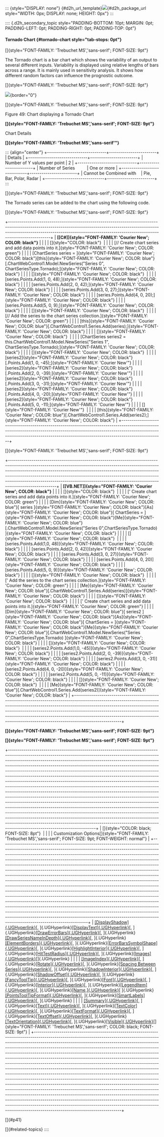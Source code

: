 ::: {style="DISPLAY: none"}
[](ms-xhelp:///?Id=d2h_url_template){#d2h_url_template}![](!package_url!){#d2h_package_url style="WIDTH: 0px; DISPLAY: none; HEIGHT: 0px"}
:::

:::: {.d2h_secondary_topic style="PADDING-BOTTOM: 10pt; MARGIN: 0pt; PADDING-LEFT: 0pt; PADDING-RIGHT: 0pt; PADDING-TOP: 0pt"}
#### Tornado Chart {#tornado-chart style="tab-stops: 0pt"}

[]{style="FONT-FAMILY: 'Trebuchet MS','sans-serif'; FONT-SIZE: 9pt"} 

The Tornado chart is a bar chart which shows the variability of an output to several different inputs. Variability is displayed using relative lengths of bars across a range. It is mainly used in sensitivity analysis. It shows how different random factors can influence the prognostic outcome.

[]{style="FONT-FAMILY: 'Trebuchet MS','sans-serif'; FONT-SIZE: 9pt"} 

![](ImagesExt/image64_54.jpg){border="0"}

[]{style="FONT-FAMILY: 'Trebuchet MS','sans-serif'; FONT-SIZE: 9pt"} 

Figure 49: Chart displaying a Tornado Chart

**[]{style="FONT-FAMILY: 'Trebuchet MS','sans-serif'; FONT-SIZE: 9pt"}** 

Chart Details

**[]{style="FONT-FAMILY: 'Trebuchet MS','sans-serif'"}** 

::: {align="center"}
+------------------------------+------------------------+
| Details                                               |
+------------------------------+------------------------+
| Number of Y values per point | 2                      |
+------------------------------+------------------------+
| Number of Series             | One or more            |
+------------------------------+------------------------+
| Cannot be Combined with      | Pie, Bar, Polar, Radar |
+------------------------------+------------------------+
:::

[]{style="FONT-FAMILY: 'Trebuchet MS','sans-serif'; FONT-SIZE: 9pt"} 

The Tornado series can be added to the chart using the following code.

[]{style="FONT-FAMILY: 'Trebuchet MS','sans-serif'; FONT-SIZE: 9pt"} 

+---------------------------------------------------------------------------------------------------------------------------------------------------------------------------------------------------------------------------------------------------------------+
| **[\[C#\]]{style="FONT-FAMILY: 'Courier New'; COLOR: black"}**                                                                                                                                                                                                |
|                                                                                                                                                                                                                                                               |
| []{style="COLOR: black"}                                                                                                                                                                                                                                      |
|                                                                                                                                                                                                                                                               |
| [// Create chart series and add data points into it.]{style="FONT-FAMILY: 'Courier New'; COLOR: green"}                                                                                                                                                       |
|                                                                                                                                                                                                                                                               |
| [ChartSeries series = ]{style="FONT-FAMILY: 'Courier New'; COLOR: black"}[this]{style="FONT-FAMILY: 'Courier New'; COLOR: blue"}[.ChartWebControl1.Model.NewSeries(\"Series 0\", ChartSeriesType.Tornado);]{style="FONT-FAMILY: 'Courier New'; COLOR: black"} |
|                                                                                                                                                                                                                                                               |
| []{style="FONT-FAMILY: 'Courier New'; COLOR: black"}                                                                                                                                                                                                          |
|                                                                                                                                                                                                                                                               |
| [series.Points.Add(1, 0, 48);]{style="FONT-FAMILY: 'Courier New'; COLOR: black"}                                                                                                                                                                              |
|                                                                                                                                                                                                                                                               |
| [series.Points.Add(2, 0, 42);]{style="FONT-FAMILY: 'Courier New'; COLOR: black"}                                                                                                                                                                              |
|                                                                                                                                                                                                                                                               |
| [series.Points.Add(3, 0, 27);]{style="FONT-FAMILY: 'Courier New'; COLOR: black"}                                                                                                                                                                              |
|                                                                                                                                                                                                                                                               |
| [series.Points.Add(4, 0, 20);]{style="FONT-FAMILY: 'Courier New'; COLOR: black"}                                                                                                                                                                              |
|                                                                                                                                                                                                                                                               |
| [series.Points.Add(5, 0, 9);]{style="FONT-FAMILY: 'Courier New'; COLOR: black"}                                                                                                                                                                               |
|                                                                                                                                                                                                                                                               |
| []{style="FONT-FAMILY: 'Courier New'; COLOR: black"}                                                                                                                                                                                                          |
|                                                                                                                                                                                                                                                               |
| [// Add the series to the chart series collection.]{style="FONT-FAMILY: 'Courier New'; COLOR: green"}                                                                                                                                                         |
|                                                                                                                                                                                                                                                               |
| [this]{style="FONT-FAMILY: 'Courier New'; COLOR: blue"}[.ChartWebControl1.Series.Add(series);]{style="FONT-FAMILY: 'Courier New'; COLOR: black"}                                                                                                              |
|                                                                                                                                                                                                                                                               |
| []{style="FONT-FAMILY: 'Courier New'; COLOR: black"}                                                                                                                                                                                                          |
|                                                                                                                                                                                                                                                               |
| [ChartSeries series2 = this.ChartWebControl1.Model.NewSeries(\"Series 1\", ChartSeriesType.Tornado);]{style="FONT-FAMILY: 'Courier New'; COLOR: black"}                                                                                                       |
|                                                                                                                                                                                                                                                               |
| []{style="FONT-FAMILY: 'Courier New'; COLOR: black"}                                                                                                                                                                                                          |
|                                                                                                                                                                                                                                                               |
| [series2]{style="FONT-FAMILY: 'Courier New'; COLOR: black"}[.Points.Add(1, 0, -45);]{style="FONT-FAMILY: 'Courier New'"}                                                                                                                                      |
|                                                                                                                                                                                                                                                               |
| [series2]{style="FONT-FAMILY: 'Courier New'; COLOR: black"}[.Points.Add(2, 0, -39);]{style="FONT-FAMILY: 'Courier New'"}                                                                                                                                      |
|                                                                                                                                                                                                                                                               |
| [series2]{style="FONT-FAMILY: 'Courier New'; COLOR: black"}[.Points.Add(3, 0, -31);]{style="FONT-FAMILY: 'Courier New'"}                                                                                                                                      |
|                                                                                                                                                                                                                                                               |
| [series2]{style="FONT-FAMILY: 'Courier New'; COLOR: black"}[.Points.Add(4, 0, -20);]{style="FONT-FAMILY: 'Courier New'"}                                                                                                                                      |
|                                                                                                                                                                                                                                                               |
| [series2]{style="FONT-FAMILY: 'Courier New'; COLOR: black"}[.Points.Add(5, 0, -11);]{style="FONT-FAMILY: 'Courier New'"}                                                                                                                                      |
|                                                                                                                                                                                                                                                               |
| []{style="FONT-FAMILY: 'Courier New'"}                                                                                                                                                                                                                        |
|                                                                                                                                                                                                                                                               |
| [this]{style="FONT-FAMILY: 'Courier New'; COLOR: blue"}[.ChartWebControl1.Series.Add(series2);]{style="FONT-FAMILY: 'Courier New'; COLOR: black"}                                                                                                             |
+---------------------------------------------------------------------------------------------------------------------------------------------------------------------------------------------------------------------------------------------------------------+

[]{style="FONT-FAMILY: 'Trebuchet MS','sans-serif'; FONT-SIZE: 9pt"} 

+------------------------------------------------------------------------------------------------------------------------------------------------------------------------------------------------------------------------------------------------------------------------------------------------------------------------------------------------------------------------------------------------------------------------------+
| **[\[VB.NET\]]{style="FONT-FAMILY: 'Courier New'; COLOR: black"}**                                                                                                                                                                                                                                                                                                                                                           |
|                                                                                                                                                                                                                                                                                                                                                                                                                              |
| []{style="COLOR: black"}                                                                                                                                                                                                                                                                                                                                                                                                     |
|                                                                                                                                                                                                                                                                                                                                                                                                                              |
| [\' Create chart series and add data points into it.]{style="FONT-FAMILY: 'Courier New'; COLOR: green"}                                                                                                                                                                                                                                                                                                                      |
|                                                                                                                                                                                                                                                                                                                                                                                                                              |
| [Dim]{style="FONT-FAMILY: 'Courier New'; COLOR: blue"}[ series ]{style="FONT-FAMILY: 'Courier New'; COLOR: black"}[As]{style="FONT-FAMILY: 'Courier New'; COLOR: blue"}[ ChartSeries = ]{style="FONT-FAMILY: 'Courier New'; COLOR: black"}[Me]{style="FONT-FAMILY: 'Courier New'; COLOR: blue"}[.ChartWebControl1.Model.NewSeries(\"Series 0\",ChartSeriesType.Tornado) ]{style="FONT-FAMILY: 'Courier New'; COLOR: black"}  |
|                                                                                                                                                                                                                                                                                                                                                                                                                              |
| []{style="FONT-FAMILY: 'Courier New'; COLOR: black"}                                                                                                                                                                                                                                                                                                                                                                         |
|                                                                                                                                                                                                                                                                                                                                                                                                                              |
| [series.Points.Add(1,0, 48)]{style="FONT-FAMILY: 'Courier New'; COLOR: black"}                                                                                                                                                                                                                                                                                                                                               |
|                                                                                                                                                                                                                                                                                                                                                                                                                              |
| [series.Points.Add(2, 0, 42)]{style="FONT-FAMILY: 'Courier New'; COLOR: black"}                                                                                                                                                                                                                                                                                                                                              |
|                                                                                                                                                                                                                                                                                                                                                                                                                              |
| [series.Points.Add(3, 0, 27)]{style="FONT-FAMILY: 'Courier New'; COLOR: black"}                                                                                                                                                                                                                                                                                                                                              |
|                                                                                                                                                                                                                                                                                                                                                                                                                              |
| [series.Points.Add(4, 0, 20)]{style="FONT-FAMILY: 'Courier New'; COLOR: black"}                                                                                                                                                                                                                                                                                                                                              |
|                                                                                                                                                                                                                                                                                                                                                                                                                              |
| [series.Points.Add(5, 0, 9)]{style="FONT-FAMILY: 'Courier New'; COLOR: black"}                                                                                                                                                                                                                                                                                                                                               |
|                                                                                                                                                                                                                                                                                                                                                                                                                              |
| []{style="FONT-FAMILY: 'Courier New'; COLOR: black"}                                                                                                                                                                                                                                                                                                                                                                         |
|                                                                                                                                                                                                                                                                                                                                                                                                                              |
| [\' Add the series to the chart series collection.]{style="FONT-FAMILY: 'Courier New'; COLOR: green"}                                                                                                                                                                                                                                                                                                                        |
|                                                                                                                                                                                                                                                                                                                                                                                                                              |
| [Me]{style="FONT-FAMILY: 'Courier New'; COLOR: blue"}[.ChartWebControl1.Series.Add(series)]{style="FONT-FAMILY: 'Courier New'; COLOR: black"}                                                                                                                                                                                                                                                                                |
|                                                                                                                                                                                                                                                                                                                                                                                                                              |
| []{style="FONT-FAMILY: 'Courier New'; COLOR: black"}                                                                                                                                                                                                                                                                                                                                                                         |
|                                                                                                                                                                                                                                                                                                                                                                                                                              |
| [\' Create chart series and add data points into it.]{style="FONT-FAMILY: 'Courier New'; COLOR: green"}                                                                                                                                                                                                                                                                                                                      |
|                                                                                                                                                                                                                                                                                                                                                                                                                              |
| [Dim]{style="FONT-FAMILY: 'Courier New'; COLOR: blue"}[ series2 ]{style="FONT-FAMILY: 'Courier New'; COLOR: black"}[As]{style="FONT-FAMILY: 'Courier New'; COLOR: blue"}[ ChartSeries = ]{style="FONT-FAMILY: 'Courier New'; COLOR: black"}[Me]{style="FONT-FAMILY: 'Courier New'; COLOR: blue"}[.ChartWebControl1.Model.NewSeries(\"Series 0\",ChartSeriesType.Tornado) ]{style="FONT-FAMILY: 'Courier New'; COLOR: black"} |
|                                                                                                                                                                                                                                                                                                                                                                                                                              |
| []{style="FONT-FAMILY: 'Courier New'; COLOR: black"}                                                                                                                                                                                                                                                                                                                                                                         |
|                                                                                                                                                                                                                                                                                                                                                                                                                              |
| [series2.Points.Add(1,0, -45)]{style="FONT-FAMILY: 'Courier New'; COLOR: black"}                                                                                                                                                                                                                                                                                                                                             |
|                                                                                                                                                                                                                                                                                                                                                                                                                              |
| [series2.Points.Add(2, 0, -39)]{style="FONT-FAMILY: 'Courier New'; COLOR: black"}                                                                                                                                                                                                                                                                                                                                            |
|                                                                                                                                                                                                                                                                                                                                                                                                                              |
| [series2.Points.Add(3, 0, -31)]{style="FONT-FAMILY: 'Courier New'; COLOR: black"}                                                                                                                                                                                                                                                                                                                                            |
|                                                                                                                                                                                                                                                                                                                                                                                                                              |
| [series2.Points.Add(4, 0, -20)]{style="FONT-FAMILY: 'Courier New'; COLOR: black"}                                                                                                                                                                                                                                                                                                                                            |
|                                                                                                                                                                                                                                                                                                                                                                                                                              |
| [series2.Points.Add(5, 0, -11)]{style="FONT-FAMILY: 'Courier New'; COLOR: black"}                                                                                                                                                                                                                                                                                                                                            |
|                                                                                                                                                                                                                                                                                                                                                                                                                              |
| []{style="FONT-FAMILY: 'Courier New'; COLOR: black"}                                                                                                                                                                                                                                                                                                                                                                         |
|                                                                                                                                                                                                                                                                                                                                                                                                                              |
| [Me]{style="FONT-FAMILY: 'Courier New'; COLOR: blue"}[.ChartWebControl1.Series.Add(series2)]{style="FONT-FAMILY: 'Courier New'; COLOR: black"}                                                                                                                                                                                                                                                                               |
+------------------------------------------------------------------------------------------------------------------------------------------------------------------------------------------------------------------------------------------------------------------------------------------------------------------------------------------------------------------------------------------------------------------------------+

**[]{style="FONT-FAMILY: 'Trebuchet MS','sans-serif'; FONT-SIZE: 9pt"}** 

**[]{style="FONT-FAMILY: 'Trebuchet MS','sans-serif'; FONT-SIZE: 9pt"}** 

+--------------------------------------------------------------------------------------------------------------------------------------------------------------------------------------------------------------------------------------------------------------------------------------------------------------------------------------------------------------------------------------------------------------------------------------------------------------------------------------------------------------------------------------------------------------------------------------------------------------------------------------------------------------------------------------------------------------------------------------------------------------------------------------------------------------------------------------------------------------------------------------------------------------------------------------------------------------------------------------------------------------------------------------------------------------------------------------------------------------------------------------------------------------------------------------------------------------------------------------------------------------+
| []{style="COLOR: black; FONT-SIZE: 8pt"}                                                                                                                                                                                                                                                                                                                                                                                                                                                                                                                                                                                                                                                                                                                                                                                                                                                                                                                                                                                                                                                                                                                                                                                                                     |
|                                                                                                                                                                                                                                                                                                                                                                                                                                                                                                                                                                                                                                                                                                                                                                                                                                                                                                                                                                                                                                                                                                                                                                                                                                                              |
| Customization Options[]{style="FONT-FAMILY: 'Trebuchet MS','sans-serif'; FONT-SIZE: 9pt; FONT-WEIGHT: normal"}                                                                                                                                                                                                                                                                                                                                                                                                                                                                                                                                                                                                                                                                                                                                                                                                                                                                                                                                                                                                                                                                                                                                               |
+--------------------------------------------------------------------------------------------------------------------------------------------------------------------------------------------------------------------------------------------------------------------------------------------------------------------------------------------------------------------------------------------------------------------------------------------------------------------------------------------------------------------------------------------------------------------------------------------------------------------------------------------------------------------------------------------------------------------------------------------------------------------------------------------------------------------------------------------------------------------------------------------------------------------------------------------------------------------------------------------------------------------------------------------------------------------------------------------------------------------------------------------------------------------------------------------------------------------------------------------------------------+
| [[DisplayShadow]{.UGHyperlink}](ms-xhelp:///?Id=91b4f7cf-df58-4033-80a3-1f053befc426)[, ]{.UGHyperlink}[[DisplayText]{.UGHyperlink}](ms-xhelp:///?Id=183308e3-3ad9-4f87-a85e-1cd921e7e1b1)[, ]{.UGHyperlink}[[DrawErrorBars]{.UGHyperlink}](ms-xhelp:///?Id=1f757a63-dc6b-4951-b865-d5ec71496d6e)[, ]{.UGHyperlink}[[DrawSeriesNameInDepth]{.UGHyperlink}](ms-xhelp:///?Id=91b4f7cf-df58-4033-80a3-1f053befc426)[, ]{.UGHyperlink}[[ElementBorders]{.UGHyperlink}](ms-xhelp:///?Id=183308e3-3ad9-4f87-a85e-1cd921e7e1b1)[, ]{.UGHyperlink}[[ErrorBarsSymbolShape]{.UGHyperlink}](ms-xhelp:///?Id=967b544f-600e-4fd2-9a21-e6deedd71b37)[, ]{.UGHyperlink}[[HighlightInterior]{.UGHyperlink}](ms-xhelp:///?Id=132467f9-ac96-495a-964e-da4ba0e3f652)[, ]{.UGHyperlink}[[HitTestRadius]{.UGHyperlink}](ms-xhelp:///?Id=5e8a35d4-3dd3-4532-9c20-727884ec57a3)[, ]{.UGHyperlink}[[Images]{.UGHyperlink}](ms-xhelp:///?Id=5e8a35d4-3dd3-4532-9c20-727884ec57a3)[]{.UGHyperlink}                                                                                                                                                                                                                                                                                     |
|                                                                                                                                                                                                                                                                                                                                                                                                                                                                                                                                                                                                                                                                                                                                                                                                                                                                                                                                                                                                                                                                                                                                                                                                                                                              |
| [[ImageIndex]{.UGHyperlink}](ms-xhelp:///?Id=67c237d1-1de9-4344-ac93-8a9c98d7c32d)[, ]{.UGHyperlink}[[Rotate]{.UGHyperlink}](ms-xhelp:///?Id=b4361f7a-f7cb-49af-98cd-83230081a4f3)[, ]{.UGHyperlink}[[Spacing Between Series]{.UGHyperlink}](ms-xhelp:///?Id=e268346e-5544-4493-b9f2-9c57b6ed71ee)[, ]{.UGHyperlink}[[ShadowInterior]{.UGHyperlink}](ms-xhelp:///?Id=e268346e-5544-4493-b9f2-9c57b6ed71ee)[, ]{.UGHyperlink}[[ShadowOffset]{.UGHyperlink}](ms-xhelp:///?Id=75e5c9b8-04e5-4882-b1fa-da02175c91dd)[, ]{.UGHyperlink}[[FancyToolTip]{.UGHyperlink}](ms-xhelp:///?Id=75e5c9b8-04e5-4882-b1fa-da02175c91dd)[, ]{.UGHyperlink}[[Font]{.UGHyperlink}](ms-xhelp:///?Id=395d8b40-7006-4e49-b419-31ad32053ce9)[, ]{.UGHyperlink}[[Interior]{.UGHyperlink}](ms-xhelp:///?Id=a4316d85-b864-4bd9-81ad-2e7a8f3d0494)[, ]{.UGHyperlink}[[LegendItem]{.UGHyperlink}](ms-xhelp:///?Id=395d8b40-7006-4e49-b419-31ad32053ce9)[, ]{.UGHyperlink}[[Name,]{.UGHyperlink}](ms-xhelp:///?Id=c4b3fd3d-2170-4ec5-8420-8f1881a05fa9)[ ]{.UGHyperlink}[[PointsToolTipFormat]{.UGHyperlink}](ms-xhelp:///?Id=a4740036-489b-4f55-b7ad-f0337fc898bb)[, ]{.UGHyperlink}[[SmartLabels]{.UGHyperlink}](ms-xhelp:///?Id=82f1598c-9baa-4c26-aa45-2dff52930604)[, ]{.UGHyperlink} |
|                                                                                                                                                                                                                                                                                                                                                                                                                                                                                                                                                                                                                                                                                                                                                                                                                                                                                                                                                                                                                                                                                                                                                                                                                                                              |
| [[Summary]{.UGHyperlink}](ms-xhelp:///?Id=b619d256-4f09-47ae-a548-3719e5e4d5be)[, ]{.UGHyperlink}[[Text]{.UGHyperlink}](ms-xhelp:///?Id=702a1116-1339-47fd-b55b-abdf69857e9c)[, ]{.UGHyperlink}[[TextColor]{.UGHyperlink}](ms-xhelp:///?Id=4d97098f-cb60-41b2-aad6-8e6aa81a9da2)[, ]{.UGHyperlink}[[TextFormat]{.UGHyperlink}](ms-xhelp:///?Id=fd8f9f20-4af8-4f27-9c8e-929ae4f57c92)[, ]{.UGHyperlink}[[TextOffset]{.UGHyperlink}](ms-xhelp:///?Id=334b16df-9870-4101-a9fc-0bd10c88916e)[, ]{.UGHyperlink}[[TextOrientation]{.UGHyperlink}](ms-xhelp:///?Id=b19f910c-29e3-4e73-86a2-575122081468)[, ]{.UGHyperlink}[[Visible]{.UGHyperlink}](ms-xhelp:///?Id=8bd8ba14-aebf-445a-bc1b-1cec782bc509)[]{style="FONT-FAMILY: 'Trebuchet MS','sans-serif'; COLOR: black; FONT-SIZE: 9pt"}                                                                                                                                                                                                                                                                                                                                                                                                                                                                         |
+--------------------------------------------------------------------------------------------------------------------------------------------------------------------------------------------------------------------------------------------------------------------------------------------------------------------------------------------------------------------------------------------------------------------------------------------------------------------------------------------------------------------------------------------------------------------------------------------------------------------------------------------------------------------------------------------------------------------------------------------------------------------------------------------------------------------------------------------------------------------------------------------------------------------------------------------------------------------------------------------------------------------------------------------------------------------------------------------------------------------------------------------------------------------------------------------------------------------------------------------------------------+

[]{#p41} 

[]{#related-topics}
::::
